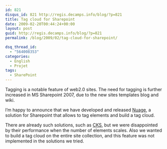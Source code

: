 ```yaml
---
id: 821
disqus_id: 821 http://regis.decamps.info/blog/?p=821
title: Tag cloud for Sharepoint
date: 2009-02-20T00:44:24+00:00
layout: post
guid: http://regis.decamps.info/blog/?p=821
permalink: /blog/2009/02/tag-cloud-for-sharepoint/

dsq_thread_id:
  - "564008353"
categories:
  - English
  - Projet
tags:
  - SharePoint
---
```

Tagging is a notable feature of web2.0 sites. The need for tagging is further increased in MS Sharepoint 2007, due to the new sites templates blog and wiki. 

I’m happy to announce that we have developed and released [Nuage](http://www.codeplex.com/nuage), a solution for Sharepoint that allows to tag elements and build a tag cloud.

There are already such solutions, such as [CKS](http://www.codeplex.com/CKS/Release/ProjectReleases.aspx?ReleaseId=4820), but we were disappointed by their performance when the number of elements scales.
Also we wanted to build a tag cloud on the entire site collection, and this feature was not implemented in the solutions we tried.
